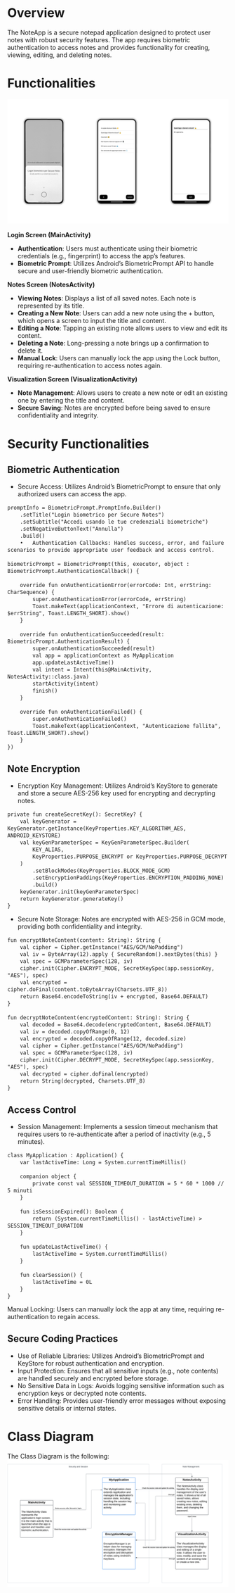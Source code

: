 # Overview
The NoteApp is a secure notepad application designed to protect user notes with robust security features. The app requires biometric authentication to access notes and provides functionality for creating, viewing, editing, and deleting notes.

# Functionalities
![fingerprint screens](ReadmeFiles/fingerprint_interfaces.jpg)

**Login Screen (MainActivity)**
* **Authentication**: Users must authenticate using their biometric credentials (e.g., fingerprint) to access the app’s features.
* **Biometric Prompt**: Utilizes Android’s BiometricPrompt API to handle secure and user-friendly biometric authentication.

**Notes Screen (NotesActivity)**
* **Viewing Notes**: Displays a list of all saved notes. Each note is represented by its title.
* **Creating a New Note**: Users can add a new note using the + button, which opens a screen to input the title and content.
* **Editing a Note**: Tapping an existing note allows users to view and edit its content.
* **Deleting a Note**: Long-pressing a note brings up a confirmation to delete it.
* **Manual Lock**: Users can manually lock the app using the Lock button, requiring re-authentication to access notes again.

**Visualization Screen (VisualizationActivity)**
* **Note Management**: Allows users to create a new note or edit an existing one by entering the title and content.
* **Secure Saving**: Notes are encrypted before being saved to ensure confidentiality and integrity.

# Security Functionalities

## Biometric Authentication
* Secure Access: Utilizes Android’s BiometricPrompt to ensure that only authorized users can access the app.
```
promptInfo = BiometricPrompt.PromptInfo.Builder()
    .setTitle("Login biometrico per Secure Notes")
    .setSubtitle("Accedi usando le tue credenziali biometriche")
    .setNegativeButtonText("Annulla")
    .build()
	•	Authentication Callbacks: Handles success, error, and failure scenarios to provide appropriate user feedback and access control.

biometricPrompt = BiometricPrompt(this, executor, object : BiometricPrompt.AuthenticationCallback() {

    override fun onAuthenticationError(errorCode: Int, errString: CharSequence) {
        super.onAuthenticationError(errorCode, errString)
        Toast.makeText(applicationContext, "Errore di autenticazione: $errString", Toast.LENGTH_SHORT).show()
    }

    override fun onAuthenticationSucceeded(result: BiometricPrompt.AuthenticationResult) {
        super.onAuthenticationSucceeded(result)
        val app = applicationContext as MyApplication
        app.updateLastActiveTime()
        val intent = Intent(this@MainActivity, NotesActivity::class.java)
        startActivity(intent)
        finish()
    }

    override fun onAuthenticationFailed() {
        super.onAuthenticationFailed()
        Toast.makeText(applicationContext, "Autenticazione fallita", Toast.LENGTH_SHORT).show()
    }
})

```

## Note Encryption
* Encryption Key Management: Utilizes Android’s KeyStore to generate and store a secure AES-256 key used for encrypting and decrypting notes.
```
private fun createSecretKey(): SecretKey? {
    val keyGenerator = KeyGenerator.getInstance(KeyProperties.KEY_ALGORITHM_AES, ANDROID_KEYSTORE)
    val keyGenParameterSpec = KeyGenParameterSpec.Builder(
        KEY_ALIAS,
        KeyProperties.PURPOSE_ENCRYPT or KeyProperties.PURPOSE_DECRYPT
    )
        .setBlockModes(KeyProperties.BLOCK_MODE_GCM)
        .setEncryptionPaddings(KeyProperties.ENCRYPTION_PADDING_NONE)
        .build()
    keyGenerator.init(keyGenParameterSpec)
    return keyGenerator.generateKey()
}
```

* Secure Note Storage: Notes are encrypted with AES-256 in GCM mode, providing both confidentiality and integrity.
```
fun encryptNoteContent(content: String): String {
    val cipher = Cipher.getInstance("AES/GCM/NoPadding")
    val iv = ByteArray(12).apply { SecureRandom().nextBytes(this) }
    val spec = GCMParameterSpec(128, iv)
    cipher.init(Cipher.ENCRYPT_MODE, SecretKeySpec(app.sessionKey, "AES"), spec)
    val encrypted = cipher.doFinal(content.toByteArray(Charsets.UTF_8))
    return Base64.encodeToString(iv + encrypted, Base64.DEFAULT)
}

fun decryptNoteContent(encryptedContent: String): String {
    val decoded = Base64.decode(encryptedContent, Base64.DEFAULT)
    val iv = decoded.copyOfRange(0, 12)
    val encrypted = decoded.copyOfRange(12, decoded.size)
    val cipher = Cipher.getInstance("AES/GCM/NoPadding")
    val spec = GCMParameterSpec(128, iv)
    cipher.init(Cipher.DECRYPT_MODE, SecretKeySpec(app.sessionKey, "AES"), spec)
    val decrypted = cipher.doFinal(encrypted)
    return String(decrypted, Charsets.UTF_8)
}

```

## Access Control
* Session Management: Implements a session timeout mechanism that requires users to re-authenticate after a period of inactivity (e.g., 5 minutes).
```
class MyApplication : Application() {
    var lastActiveTime: Long = System.currentTimeMillis()

    companion object {
        private const val SESSION_TIMEOUT_DURATION = 5 * 60 * 1000 // 5 minuti
    }

    fun isSessionExpired(): Boolean {
        return (System.currentTimeMillis() - lastActiveTime) > SESSION_TIMEOUT_DURATION
    }

    fun updateLastActiveTime() {
        lastActiveTime = System.currentTimeMillis()
    }

    fun clearSession() {
        lastActiveTime = 0L
    }
}
```
Manual Locking: Users can manually lock the app at any time, requiring re-authentication to regain access.

## Secure Coding Practices
* Use of Reliable Libraries: Utilizes Android’s BiometricPrompt and KeyStore for robust authentication and encryption.
* Input Protection: Ensures that all sensitive inputs (e.g., note contents) are handled securely and encrypted before storage.
* No Sensitive Data in Logs: Avoids logging sensitive information such as encryption keys or decrypted note contents.
* Error Handling: Provides user-friendly error messages without exposing sensitive details or internal states.

# Class Diagram

The  Class Diagram is the following:
![ClassDIagram](ReadmeFiles/NewScheme.png)
